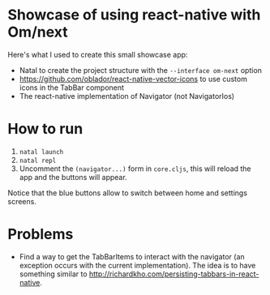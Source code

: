 # Showcase of using react-native with Om/next

Here's what I used to create this small showcase app:

- Natal to create the project structure with the `--interface om-next` option
- https://github.com/oblador/react-native-vector-icons to use custom icons in the TabBar component
- The react-native implementation of Navigator (not NavigatorIos)

# How to run
1. `natal launch`
2. `natal repl`
3. Uncomment the `(navigator...)` form in `core.cljs`, this will reload the app and the buttons will appear.

Notice that the blue buttons allow to switch between home and settings screens.

# Problems
- Find a way to get the TabBarItems to interact with the navigator (an exception occurs with the current implementation).
The idea is to have something similar to http://richardkho.com/persisting-tabbars-in-react-native.


